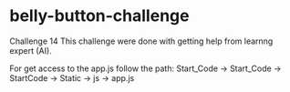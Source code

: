 # belly-button-challenge
Challenge 14
This challenge were done with getting help from learnng expert (AI).

For get access to the app.js follow the path: Start_Code -> Start_Code -> StartCode -> Static -> js -> app.js
